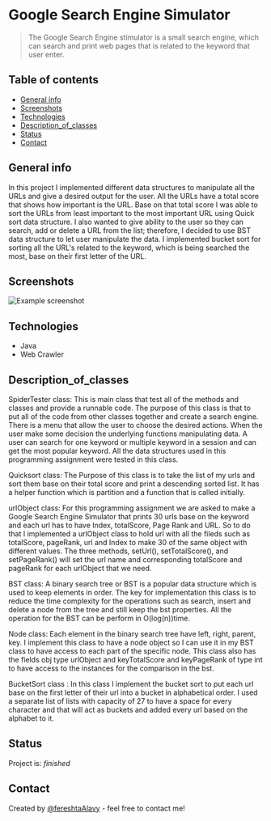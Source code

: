 # Google Search Engine Simulator
> The Google Search Engine stimulator is a small search engine, which can search and
print web pages that is related to the keyword that user enter.

## Table of contents
* [General info](#general-info)
* [Screenshots](#screenshots)
* [Technologies](#technologies)
* [Description_of_classes](#description_of_classes)
* [Status](#status)
* [Contact](#contact)

## General info
In this project I implemented different data structures to manipulate all the URLs and give a desired
output for the user. All the URLs have a total score that shows how important is the URL. Base on that total score I was able to sort the URLs from least important to the most important URL using Quick sort data structure. I also wanted to give ability to the user so they can search, add or delete a URL from the list; therefore, I decided to use BST data structure to let user manipulate the data. I implemented bucket sort for sorting all the URL's related to the keyword, which is being searched the most, base on their first letter of the URL.
## Screenshots
![Example screenshot](./img/screenshot.png)

## Technologies
* Java 
* Web Crawler

## Description_of_classes
SpiderTester class: 
This is main class that test all of the methods and classes
and provide a runnable code. The purpose of this class is that to put all of
the code from other classes together and create a search engine. There is
a menu that allow the user to choose the desired actions. When the user
make some decision the underlying functions manipulating data. A user
can search for one keyword or multiple keyword in a session and can get
the most popular keyword. All the data structures used in this programming
assignment were tested in this class.

Quicksort class: 
The Purpose of this class is to take the list of my urls and sort them base
on their total score and print a descending sorted list. It has a helper function which is
partition and a function that is called initially.

urlObject class:
For this programming assignment we are asked to make
a Google Search Engine Simulator that prints 30 urls base on the keyword
and each url has to have Index, totalScore, Page Rank and URL. So to do
that I implemented a urlObject class to hold url with all the fileds such as
totalScore, pageRank, url and Index to make 30 of the same object with
different values. The three methods, setUrl(), setTotalScore(), and
setPageRank() will set the url name and corresponding totalScore and
pageRank for each urlObject that we need.

BST class: 
A binary search tree or BST is a popular data structure which is
used to keep elements in order. The key for implementation this class is to
reduce the time complexity for the operations such as search, insert and
delete a node from the tree and still keep the bst properties. All the
operation for the BST can be perform in O(log(n))time.

Node class:
Each element in the binary search tree have left, right, parent, key. I
implement this class to have a node object so I can use it in my BST class to have access
to each part of the specific node. This class also has the fields obj type urlObject and
keyTotalScore and keyPageRank of type int to have access to the instances for the
comparison in the bst.

BucketSort class : 
In this class I implement the bucket sort to put each url base on the first
letter of their url into a bucket in alphabetical order. I used a separate list of lists with
capacity of 27 to have a space for every character and that will act as buckets and
added every url based on the alphabet to it.

## Status
Project is: _finished_

## Contact
Created by [@fereshtaAlavy](https://www.linkedin.com/in/fereshta-alavy/) - feel free to contact me!

